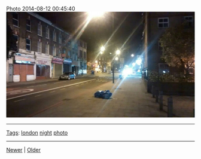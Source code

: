<!--
title: Photo 2014-08-12 00
date: 2020-06-28T14:49:39.975Z
tags: london, night, photo
-->




Photo 2014-08-12 00:45:40
![](94483495857-0.jpg)

<!--BOTTOM-POST-NAVIGATION-->
---

[Tags](tags.md): [london](tag-london.md) [night](tag-night.md) [photo](tag-photo.md)

---

[Newer](94080388942.md) | [Older](94633761362.md)